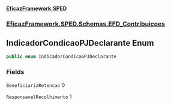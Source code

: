 #### [EficazFramework.SPED](EficazFrameworkSPED.md 'EficazFramework SPED')
### [EficazFramework.SPED.Schemas.EFD_Contribuicoes](EficazFramework.SPED.Schemas.EFD_Contribuicoes.md 'EficazFramework.SPED.Schemas.EFD_Contribuicoes')

## IndicadorCondicaoPJDeclarante Enum

```csharp
public enum IndicadorCondicaoPJDeclarante
```
### Fields

<a name='EficazFramework.SPED.Schemas.EFD_Contribuicoes.IndicadorCondicaoPJDeclarante.BeneficiariaRetencao'></a>

`BeneficiariaRetencao` 0

<a name='EficazFramework.SPED.Schemas.EFD_Contribuicoes.IndicadorCondicaoPJDeclarante.ResponsavelRecolhimento'></a>

`ResponsavelRecolhimento` 1